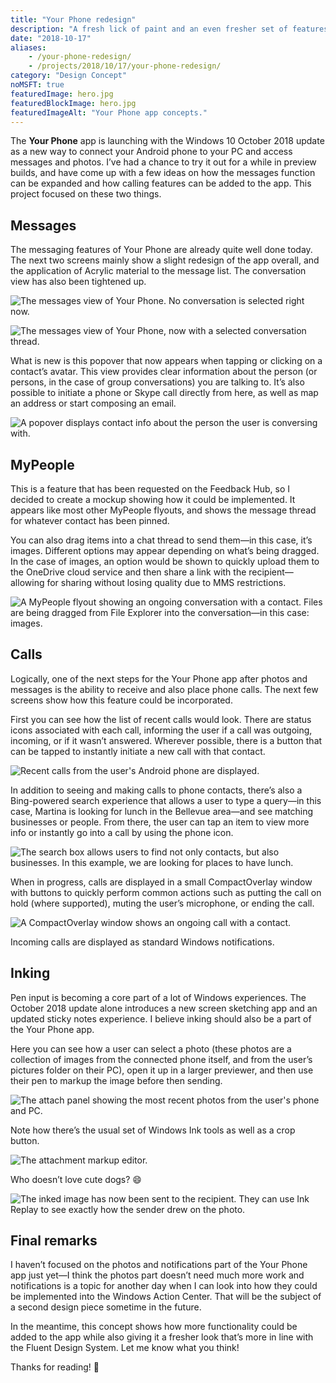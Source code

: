 ```yaml
---
title: "Your Phone redesign"
description: "A fresh lick of paint and an even fresher set of features."
date: "2018-10-17"
aliases:
    - /your-phone-redesign/
    - /projects/2018/10/17/your-phone-redesign/
category: "Design Concept"
noMSFT: true
featuredImage: hero.jpg
featuredBlockImage: hero.jpg
featuredImageAlt: "Your Phone app concepts."
---
```


The **Your Phone** app is launching with the Windows 10 October 2018 update as a new way to connect your Android phone to your PC and access messages and photos. I’ve had a chance to try it out for a while in preview builds, and have come up with a few ideas on how the messages function can be expanded and how calling features can be added to the app. This project focused on these two things.

<!--more-->

## Messages

The messaging features of Your Phone are already quite well done today. The next two screens mainly show a slight redesign of the app overall, and the application of Acrylic material to the message list. The conversation view has also been tightened up.

![The messages view of Your Phone. No conversation is selected right now.](./YP_Messages.jpg)

![The messages view of Your Phone, now with a selected conversation thread.](./YP_Messages_Selected.jpg)

What is new is this popover that now appears when tapping or clicking on a contact’s avatar. This view provides clear information about the person (or persons, in the case of group conversations) you are talking to. It’s also possible to initiate a phone or Skype call directly from here, as well as map an address or start composing an email.

![A popover displays contact info about the person the user is conversing with.](./YP_Messages_SelectedInfo.jpg)

## MyPeople

This is a feature that has been requested on the Feedback Hub, so I decided to create a mockup showing how it could be implemented. It appears like most other MyPeople flyouts, and shows the message thread for whatever contact has been pinned.

You can also drag items into a chat thread to send them—in this case, it’s images. Different options may appear depending on what’s being dragged. In the case of images, an option would be shown to quickly upload them to the OneDrive cloud service and then share a link with the recipient—allowing for sharing without losing quality due to MMS restrictions.

![A MyPeople flyout showing an ongoing conversation with a contact. Files are being dragged from File Explorer into the conversation—in this case: images.](./YP_Messages_MyPeople.jpg)

## Calls

Logically, one of the next steps for the Your Phone app after photos and messages is the ability to receive and also place phone calls. The next few screens show how this feature could be incorporated.

First you can see how the list of recent calls would look. There are status icons associated with each call, informing the user if a call was outgoing, incoming, or if it wasn’t answered. Wherever possible, there is a button that can be tapped to instantly initiate a new call with that contact.

![Recent calls from the user's Android phone are displayed.](./YP_Calls.jpg)

In addition to seeing and making calls to phone contacts, there’s also a Bing-powered search experience that allows a user to type a query—in this case, Martina is looking for lunch in the Bellevue area—and see matching businesses or people. From there, the user can tap an item to view more info or instantly go into a call by using the phone icon.

![The search box allows users to find not only contacts, but also businesses. In this example, we are looking for places to have lunch.](./YP_Calls_Search.jpg)

When in progress, calls are displayed in a small CompactOverlay window with buttons to quickly perform common actions such as putting the call on hold (where supported), muting the user’s microphone, or ending the call.

![A CompactOverlay window shows an ongoing call with a contact.](./YP_Calls_CompactOverlay.jpg)

Incoming calls are displayed as standard Windows notifications.

## Inking

Pen input is becoming a core part of a lot of Windows experiences. The October 2018 update alone introduces a new screen sketching app and an updated sticky notes experience. I believe inking should also be a part of the Your Phone app.

Here you can see how a user can select a photo (these photos are a collection of images from the connected phone itself, and from the user’s pictures folder on their PC), open it up in a larger previewer, and then use their pen to markup the image before then sending.

![The attach panel showing the most recent photos from the user's phone and PC.](YP_Messages_Attatch.jpg)

Note how there’s the usual set of Windows Ink tools as well as a crop button.

![The attachment markup editor.](./YP_Messages_AttatchMarkup.jpg)

Who doesn’t love cute dogs? 😄

![The inked image has now been sent to the recipient. They can use Ink Replay to see exactly how the sender drew on the photo.](./YP_Messages_AttatchSent.jpg)

## Final remarks

I haven’t focused on the photos and notifications part of the Your Phone app just yet—I think the photos part doesn’t need much more work and notifications is a topic for another day when I can look into how they could be implemented into the Windows Action Center. That will be the subject of a second design piece sometime in the future.

In the meantime, this concept shows how more functionality could be added to the app while also giving it a fresher look that’s more in line with the Fluent Design System. Let me know what you think!

Thanks for reading! 🙂
